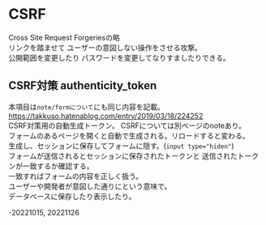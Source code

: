# CSRF
Cross Site Request Forgeriesの略  
リンクを踏ませて
ユーザーの意図しない操作をさせる攻撃。  
公開範囲を変更したり
パスワードを変更してなりすましたりできる。  

## CSRF対策 authenticity_token  
本項目は`note/formについて`にも同じ内容を記載。
https://takkuso.hatenablog.com/entry/2019/03/18/224252  
CSRF対策用の自動生成トークン。 
CSRFについては別ページのnoteあり。  
フォームのあるページを開くと自動で生成される。リロードすると変わる。  
生成し、セッションに保存してフォームに隠す。(`input type="hiden"`)  
フォームが送信されるとセッションに保存されたトークンと
送信されたトークンが一致するか確認する。  
一致すればフォームの内容を正しく扱う。  
ユーザーや開発者が意図した通りにという意味で。  
データベースに保存したり表示したり。  

-20221015, 20221126